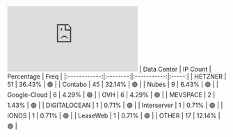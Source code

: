 ![Diagramm](https://github.com/obajay/StateSync-snapshots/blob/main/Projects/Lava/1/README.md)
| Data Center | IP Count | Percentage | Freq |
|:------------:|:--------:|:-----------:|:-----:|
| HETZNER | 51 | 36.43% | 🟢 |
| Contabo | 45 | 32.14% | 🟢 |
| Nubes | 9 | 6.43% | 🟢 |
| Google-Cloud | 6 | 4.29% | 🟢 |
| OVH | 6 | 4.29% | 🟢 |
| MEVSPACE | 2 | 1.43% | 🟢 |
| DIGITALOCEAN | 1 | 0.71% | 🟢 |
| Interserver | 1 | 0.71% | 🟢 |
| IONOS | 1 | 0.71% | 🟢 |
| LeaseWeb | 1 | 0.71% | 🟢 |
| OTHER | 17 | 12.14% | 🟢 |